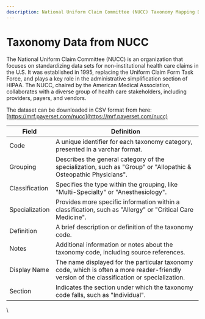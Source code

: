 ```yaml
---
description: National Uniform Claim Committee (NUCC) Taxonomy Mapping Datase
---
```


# Taxonomy Data from NUCC

The National Uniform Claim Committee (NUCC) is an organization that focuses on standardizing data sets for non-institutional health care claims in the U.S. It was established in 1995, replacing the Uniform Claim Form Task Force, and plays a key role in the administrative simplification section of HIPAA. The NUCC, chaired by the American Medical Association, collaborates with a diverse group of health care stakeholders, including providers, payers, and vendors.&#x20;

The dataset can be downloaded in CSV format from here: [https://mrf.payerset.com/nucc](https://mrf.payerset.com/nucc)

| Field          | Definition                                                                                                                                  |
| -------------- | ------------------------------------------------------------------------------------------------------------------------------------------- |
| Code           | A unique identifier for each taxonomy category, presented in a varchar format.                                                              |
| Grouping       | Describes the general category of the specialization, such as "Group" or "Allopathic & Osteopathic Physicians".                             |
| Classification | Specifies the type within the grouping, like "Multi-Specialty" or "Anesthesiology".                                                         |
| Specialization | Provides more specific information within a classification, such as "Allergy" or "Critical Care Medicine".                                  |
| Definition     | A brief description or definition of the taxonomy code.                                                                                     |
| Notes          | Additional information or notes about the taxonomy code, including source references.                                                       |
| Display Name   | The name displayed for the particular taxonomy code, which is often a more reader-friendly version of the classification or specialization. |
| Section        | Indicates the section under which the taxonomy code falls, such as "Individual".                                                            |

\


